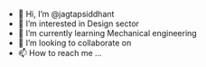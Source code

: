 - 👋 Hi, I’m @jagtapsiddhant
- 👀 I’m interested in Design sector
- 🌱 I’m currently learning Mechanical engineering 
- 💞️ I’m looking to collaborate on 
- 📫 How to reach me ...

<!---
jagtapsiddhant/jagtapsiddhant is a ✨ special ✨ repository because its `README.md` (this file) appears on your GitHub profile.
You can click the Preview link to take a look at your changes.
--->
